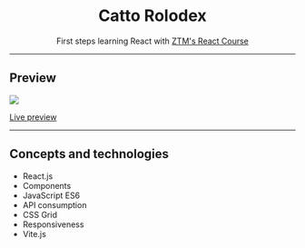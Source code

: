 <h1 align="center">Catto Rolodex</h1>
<p align="center">First steps learning React with <a href="https://www.udemy.com/course/complete-react-developer-zero-to-mastery">ZTM's React Course</a></p>
<hr>
<h2>Preview</h2>
<a align="center"><img src="https://user-images.githubusercontent.com/106234166/198903464-f553f62f-4c06-4561-93f3-69908fe17fb3.png"></a>
<p><a href="https://catto-rolodex-mgastonportillo.vercel.app">Live preview</a></p>
<hr>
<h2>Concepts and technologies</h2>
<ul>
<li>React.js</li>
<li>Components</li>
<li>JavaScript ES6</li>
<li>API consumption</li>
<li>CSS Grid</li>
<li>Responsiveness</li>
<li>Vite.js</li>
</ul>
